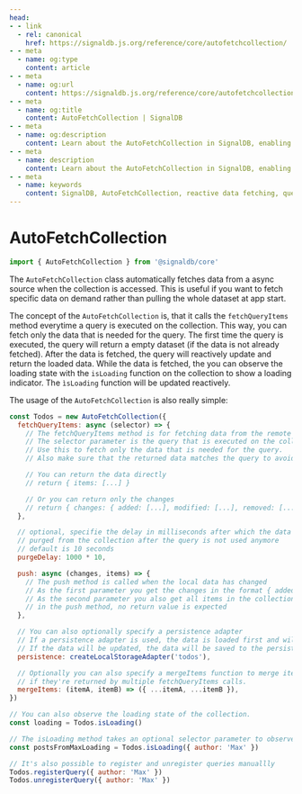 ```yaml
---
head:
- - link
  - rel: canonical
    href: https://signaldb.js.org/reference/core/autofetchcollection/
- - meta
  - name: og:type
    content: article
- - meta
  - name: og:url
    content: https://signaldb.js.org/reference/core/autofetchcollection/
- - meta
  - name: og:title
    content: AutoFetchCollection | SignalDB
- - meta
  - name: og:description
    content: Learn about the AutoFetchCollection in SignalDB, enabling reactive and on-demand data fetching with customizable options like purge delay and persistence adapters.
- - meta
  - name: description
    content: Learn about the AutoFetchCollection in SignalDB, enabling reactive and on-demand data fetching with customizable options like purge delay and persistence adapters.
- - meta
  - name: keywords
    content: SignalDB, AutoFetchCollection, reactive data fetching, query-based fetching, data persistence, JavaScript, TypeScript, local-first database, loading state management, on-demand data loading, persistence adapters
---
```

# AutoFetchCollection

```ts
import { AutoFetchCollection } from '@signaldb/core'
```

The `AutoFetchCollection` class automatically fetches data from a async source when the collection is accessed. This is useful if you want to fetch specific data on demand rather than pulling the whole dataset at app start.

The concept of the `AutoFetchCollection` is, that it calls the `fetchQueryItems` method everytime a query is executed on the collection. This way, you can fetch only the data that is needed for the query. The first time the query is executed, the query will return a empty dataset (if the data is not already fetched). After the data is fetched, the query will reactively update and return the loaded data.
While the data is fetched, the you can observe the loading state with the `isLoading` function on the collection to show a loading indicator. The `ìsLoading` function will be updated reactively.

The usage of the `AutoFetchCollection` is also really simple:

```js
const Todos = new AutoFetchCollection({
  fetchQueryItems: async (selector) => {
    // The fetchQueryItems method is for fetching data from the remote service.
    // The selector parameter is the query that is executed on the collection.
    // Use this to fetch only the data that is needed for the query.
    // Also make sure that the returned data matches the query to avoid inconsistencies

    // You can return the data directly
    // return { items: [...] }

    // Or you can return only the changes
    // return { changes: { added: [...], modified: [...], removed: [...] } }
  },

  // optional, specifie the delay in milliseconds after which the data will be
  // purged from the collection after the query is not used anymore
  // default is 10 seconds
  purgeDelay: 1000 * 10,

  push: async (changes, items) => {
    // The push method is called when the local data has changed
    // As the first parameter you get the changes in the format { added: [...], modified: [...], removed: [...] }
    // As the second parameter you also get all items in the collection, if you need them
    // in the push method, no return value is expected
  },

  // You can also optionally specify a persistence adapter
  // If a persistence adapter is used, the data is loaded first and will be updated after the server data is fetched
  // If the data will be updated, the data will be saved to the persistence adapter and pushed to the server simultaneously
  persistence: createLocalStorageAdapter('todos'),

  // Optionally you can also specify a mergeItems function to merge items
  // if they're returned by multiple fetchQueryItems calls.
  mergeItems: (itemA, itemB) => ({ ...itemA, ...itemB }),
})

// You can also observe the loading state of the collection.
const loading = Todos.isLoading()

// The isLoading method takes an optional selector parameter to observe the loading state of a specific query
const postsFromMaxLoading = Todos.isLoading({ author: 'Max' })

// It's also possible to register and unregister queries manuallly
Todos.registerQuery({ author: 'Max' })
Todos.unregisterQuery({ author: 'Max' })
```
